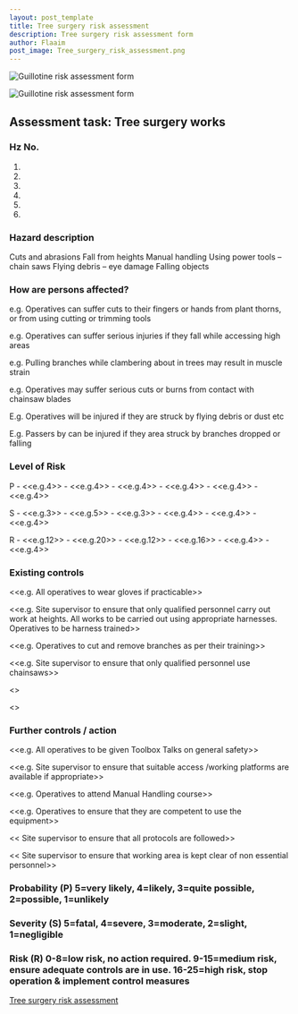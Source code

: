 ```yaml
---
layout: post_template
title: Tree surgery risk assessment
description: Tree surgery risk assessment form
author: Flaaim
post_image: Tree_surgery_risk_assessment.png
---
```

![Guillotine risk assessment form](https://safetyworkblog.com/assets/img/Guillotine_risk_assessment.png)

![Guillotine risk assessment form](https://safetyworkblog.com/assets/img/Guillotine_risk_assessment_2.png)
## Assessment task: Tree surgery works

### Hz No.
1.
2.
3.
4.
5. 
6. 
### Hazard description
Cuts and abrasions
Fall from heights
Manual handling
Using power tools – chain saws
Flying debris – eye damage
Falling objects
### How are persons affected?

e.g. Operatives can suffer cuts to their fingers or hands from plant thorns, or from using cutting or trimming tools

e.g. Operatives can suffer serious injuries if they fall while accessing high areas

e.g. Pulling branches while clambering about in trees may result in muscle strain

e.g. Operatives may suffer serious cuts or burns from contact with chainsaw blades

E.g. Operatives will be injured if they are struck by flying debris or dust etc

E.g. Passers by can be injured if they area struck by branches dropped or falling

### Level of Risk

P - <<e.g.4>> - <<e.g.4>> - <<e.g.4>> - <<e.g.4>> - <<e.g.4>> - <<e.g.4>>

S - <<e.g.3>> - <<e.g.5>> - <<e.g.3>> - <<e.g.4>> - <<e.g.4>> - <<e.g.4>>

R - <<e.g.12>> - <<e.g.20>> - <<e.g.12>> - <<e.g.16>> - <<e.g.4>> - <<e.g.4>>

### Existing controls

<<e.g. All operatives to wear gloves if practicable>>

<<e.g. Site supervisor to ensure that only qualified personnel carry out work at heights. All works to be carried out using appropriate harnesses. Operatives to be harness trained>>

<<e.g. Operatives to cut and remove branches as per their training>>

<<e.g. Site supervisor to ensure that only qualified personnel use chainsaws>>

<<Operatives to wear suitable eye protection at all times >>

<<Operatives to take care where cut branches are dropped >>

### Further controls / action

<<e.g. All operatives to be given Toolbox Talks on general safety>>

<<e.g. Site supervisor to ensure that suitable access /working platforms are available if appropriate>>

<<e.g. Operatives to attend Manual Handling course>>

<<e.g. Operatives to ensure that they are competent to use the equipment>>

<< Site supervisor to ensure that all protocols are followed>>

<< Site supervisor to ensure that working area is kept clear of non essential personnel>>

### Probability (P) 5=very likely, 4=likely, 3=quite possible, 2=possible, 1=unlikely
### Severity (S) 5=fatal, 4=severe, 3=moderate, 2=slight, 1=negligible
### Risk (R) 0-8=low risk, no action required. 9-15=medium risk, ensure adequate controls are in use. 16-25=high risk, stop operation & implement control measures

[Tree surgery risk assessment](https://safetyworkblog.com/assets/template/Tree_surgery_risk_assessment.pdf)












